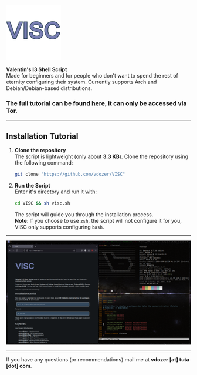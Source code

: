 <img src="visc.png" alt="logo" width="150px" height="150px"/>

**Valentin's I3 Shell Script**  
Made for beginners and for people who don't want to spend the rest of eternity configuring their system. Currently supports Arch and Debian/Debian-based distributions.

### The full tutorial can be found [here](http://vdozer5fizon6citkrh6zq6ax3fkmi6f3f2siwnaj6wdnjrspl5q2kid.onion/VISC/index.html), it can only be accessed via Tor.

---

## **Installation Tutorial**

1. **Clone the repository**  
   The script is lightweight (only about **3.3 KB**). Clone the repository using the following command:

   ```bash
   git clone "https://github.com/vdozer/VISC"
   ```

2. **Run the Script**  
   Enter it's directory and run it with:

   ```bash
   cd VISC && sh visc.sh
   ```

   The script will guide you through the installation process.  
   **Note**: If you choose to use `zsh`, the script will not configure it for you, VISC only supports configuring `bash`.

---

![Screenshot](screenshot.png)

---

If you have any questions (or recommendations) mail me at **vdozer [at] tuta [dot] com**.
